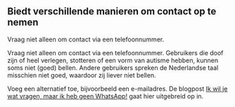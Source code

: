 ## Biedt verschillende manieren om contact op te nemen

Vraag niet alleen om contact via een telefoonnummer.

Vraag niet alleen om contact via een telefoonnummer. Gebruikers die doof zijn of heel verlegen, stotteren of een vorm van autisme hebben, kunnen soms niet (goed) bellen. Andere gebruikers spreken de Nederlandse taal misschien niet goed, waardoor zij liever niet bellen.

Voeg een alternatief toe, bijvoorbeeld een e-mailadres. De blogpost [Ik wil je wat vragen, maar ik heb geen WhatsApp!](/blog/meerdere-manieren-contact) gaat hier uitgebreid op in.
